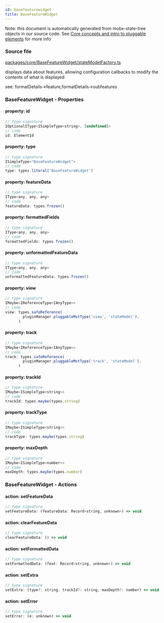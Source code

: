 ```yaml
---
id: basefeaturewidget
title: BaseFeatureWidget
---
```


Note: this document is automatically generated from mobx-state-tree objects in
our source code. See
[Core concepts and intro to pluggable elements](/docs/developer_guide/) for more
info

### Source file

[packages/core/BaseFeatureWidget/stateModelFactory.ts](https://github.com/GMOD/jbrowse-components/blob/main/packages/core/BaseFeatureWidget/stateModelFactory.ts)

displays data about features, allowing configuration callbacks to modify the
contents of what is displayed

see: formatDetails-\>feature,formatDetails-\>subfeatures

### BaseFeatureWidget - Properties

#### property: id

```js
// type signature
IOptionalIType<ISimpleType<string>, [undefined]>
// code
id: ElementId
```

#### property: type

```js
// type signature
ISimpleType<"BaseFeatureWidget">
// code
type: types.literal('BaseFeatureWidget')
```

#### property: featureData

```js
// type signature
IType<any, any, any>
// code
featureData: types.frozen()
```

#### property: formattedFields

```js
// type signature
IType<any, any, any>
// code
formattedFields: types.frozen()
```

#### property: unformattedFeatureData

```js
// type signature
IType<any, any, any>
// code
unformattedFeatureData: types.frozen()
```

#### property: view

```js
// type signature
IMaybe<IReferenceType<IAnyType>>
// code
view: types.safeReference(
        pluginManager.pluggableMstType('view', 'stateModel'),
      )
```

#### property: track

```js
// type signature
IMaybe<IReferenceType<IAnyType>>
// code
track: types.safeReference(
        pluginManager.pluggableMstType('track', 'stateModel'),
      )
```

#### property: trackId

```js
// type signature
IMaybe<ISimpleType<string>>
// code
trackId: types.maybe(types.string)
```

#### property: trackType

```js
// type signature
IMaybe<ISimpleType<string>>
// code
trackType: types.maybe(types.string)
```

#### property: maxDepth

```js
// type signature
IMaybe<ISimpleType<number>>
// code
maxDepth: types.maybe(types.number)
```

### BaseFeatureWidget - Actions

#### action: setFeatureData

```js
// type signature
setFeatureData: (featureData: Record<string, unknown>) => void
```

#### action: clearFeatureData

```js
// type signature
clearFeatureData: () => void
```

#### action: setFormattedData

```js
// type signature
setFormattedData: (feat: Record<string, unknown>) => void
```

#### action: setExtra

```js
// type signature
setExtra: (type?: string, trackId?: string, maxDepth?: number) => void
```

#### action: setError

```js
// type signature
setError: (e: unknown) => void
```
